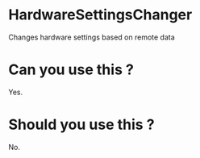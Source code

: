 # HardwareSettingsChanger
Changes hardware settings based on remote data

# Can you use this ?
Yes.

# Should you use this ?
No.
